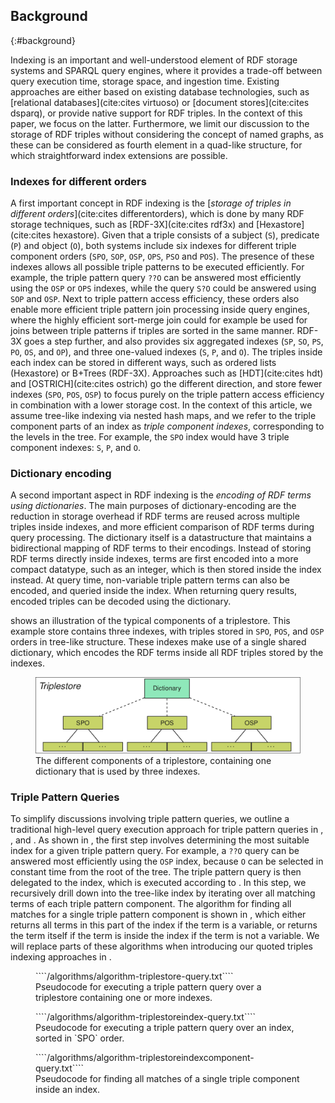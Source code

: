 ## Background
{:#background}

Indexing is an important and well-understood element of RDF storage systems and SPARQL query engines,
where it provides a trade-off between query execution time, storage space, and ingestion time.
Existing approaches are either based on existing database technologies,
such as [relational databases](cite:cites virtuoso) or [document stores](cite:cites dsparq),
or provide native support for RDF triples.
In the context of this paper, we focus on the latter.
Furthermore, we limit our discussion to the storage of RDF triples
without considering the concept of named graphs,
as these can be considered as fourth element in a quad-like structure,
for which straightforward index extensions are possible.

### Indexes for different orders

A first important concept in RDF indexing is the [*storage of triples in different orders*](cite:cites differentorders),
which is done by many RDF storage techniques, such as [RDF-3X](cite:cites rdf3x) and [Hexastore](cite:cites hexastore).
Given that a triple consists of
a subject (`S`), predicate (`P`) and object (`O`),
both systems include six indexes for different triple component orders (`SPO`, `SOP`, `OSP`, `OPS`, `PSO` and `POS`).
The presence of these indexes allows all possible triple patterns to be executed efficiently.
For example, the triple pattern query `??O` can be answered most efficiently using the `OSP` or `OPS` indexes,
while the query `S?O` could be answered using `SOP` and `OSP`.
Next to triple pattern access efficiency, these orders also enable more efficient triple pattern join processing inside query engines,
where the highly efficient sort-merge join could for example be used for joins between triple patterns if triples are sorted in the same manner.
RDF-3X goes a step further, and also provides six aggregated indexes (`SP`, `SO`, `PS`, `PO`, `OS`, and `OP`),
and three one-valued indexes (`S`, `P`, and `O`).
The triples inside each index can be stored in different ways, such as ordered lists (Hexastore) or B+Trees (RDF-3X).
Approaches such as [HDT](cite:cites hdt) and [OSTRICH](cite:cites ostrich) go the different direction,
and store fewer indexes (`SPO`, `POS`, `OSP`) to focus purely on the triple pattern access efficiency in combination with a lower storage cost.
In the context of this article, we assume tree-like indexing via nested hash maps,
and we refer to the triple component parts of an index as *triple component indexes*, corresponding to the levels in the tree.
For example, the `SPO` index would have 3 triple component indexes: `S`, `P`, and `O`.

### Dictionary encoding

A second important aspect in RDF indexing is the *encoding of RDF terms using dictionaries*.
The main purposes of dictionary-encoding are the reduction in storage overhead if RDF terms are reused across multiple triples inside indexes,
and more efficient comparison of RDF terms during query processing.
The dictionary itself is a datastructure that maintains a bidirectional mapping of RDF terms to their encodings.
Instead of storing RDF terms directly inside indexes, terms are first encoded into a more compact datatype, such as an integer,
which is then stored inside the index instead.
At query time, non-variable triple pattern terms can also be encoded, and queried inside the index.
When returning query results, encoded triples can be decoded using the dictionary.

[](#figure-background-triplestore) shows an illustration of the typical components of a triplestore.
This example store contains three indexes, with triples stored in `SPO`, `POS`, and `OSP` orders in tree-like structure.
These indexes make use of a single shared dictionary, which encodes the RDF terms inside all RDF triples stored by the indexes.

<figure id="figure-background-triplestore">
<img src="img/background-triplestore.svg" alt="[Components of a Triple Store]">
<figcaption markdown="block">
The different components of a triplestore, containing one dictionary that is used by three indexes.
</figcaption>
</figure>

### Triple Pattern Queries

To simplify discussions involving triple pattern queries,
we outline a traditional high-level query execution approach for triple pattern queries
in [](#algorithm-triplestore-query), [](#algorithm-triplestoreindex-query), and [](#algorithm-triplestoreindexcomponent-query).
As shown in [](#algorithm-triplestore-query), the first step involves determining the most suitable index for a given triple pattern query.
For example, a `??O` query can be answered most efficiently using the `OSP` index,
because `O` can be selected in constant time from the root of the tree.
The triple pattern query is then delegated to the index,
which is executed according to [](#algorithm-triplestoreindex-query).
In this step, we recursively drill down into the tree-like index by iterating over all matching terms of each triple pattern component.
The algorithm for finding all matches for a single triple pattern component is shown in [](#algorithm-triplestoreindexcomponent-query),
which either returns all terms in this part of the index if the term is a variable,
or returns the term itself if the term is inside the index if the term is not a variable.
We will replace parts of these algorithms when introducing our quoted triples indexing approaches in [](#approaches).

<figure id="algorithm-triplestore-query" class="algorithm">
````/algorithms/algorithm-triplestore-query.txt````
<figcaption markdown="block">
Pseudocode for executing a triple pattern query over a triplestore containing one or more indexes.
</figcaption>
</figure>

<figure id="algorithm-triplestoreindex-query" class="algorithm">
````/algorithms/algorithm-triplestoreindex-query.txt````
<figcaption markdown="block">
Pseudocode for executing a triple pattern query over an index, sorted in `SPO` order.
</figcaption>
</figure>

<figure id="algorithm-triplestoreindexcomponent-query" class="algorithm">
````/algorithms/algorithm-triplestoreindexcomponent-query.txt````
<figcaption markdown="block">
Pseudocode for finding all matches of a single triple component inside an index.
</figcaption>
</figure>
